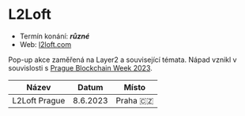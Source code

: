 # L2Loft

- Termín konání: ***různé***
- Web: [l2loft.com](https://l2loft.com)

Pop-up akce zaměřená na Layer2 a související témata. Nápad vznikl v souvislosti s [Prague Blockchain Week 2023](https://prgblockweek.com).

| Název | Datum | Místo |
| ---   | ---   | ---   |
| L2Loft Prague | 8.6.2023 | Praha 🇨🇿 |